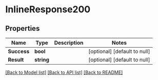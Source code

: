 # InlineResponse200

## Properties
Name | Type | Description | Notes
------------ | ------------- | ------------- | -------------
**Success** | **bool** |  | [optional] [default to null]
**Result** | **string** |  | [optional] [default to null]

[[Back to Model list]](../README.md#documentation-for-models) [[Back to API list]](../README.md#documentation-for-api-endpoints) [[Back to README]](../README.md)


